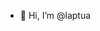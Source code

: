 - 👋 Hi, I’m @laptua
<!---
laptua/laptua is a ✨ special ✨ repository because its `README.md` (this file) appears on your GitHub profile.
You can click the Preview link to take a look at your changes.
--->
